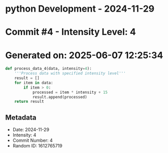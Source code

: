 ﻿# python Development - 2024-11-29
# Commit #4 - Intensity Level: 4
# Generated on: 2025-06-07 12:25:34
```python
def process_data_4(data, intensity=4):
    '''Process data with specified intensity level'''
    result = []
    for item in data:
        if item > 0:
            processed = item * intensity + 15
            result.append(processed)
    return result
```
## Metadata
- Date: 2024-11-29
- Intensity: 4
- Commit Number: 4
- Random ID: 1612765719

